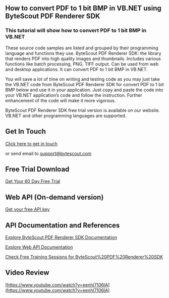 ## How to convert PDF to 1 bit BMP in VB.NET using ByteScout PDF Renderer SDK

### This tutorial will show how to convert PDF to 1 bit BMP in VB.NET

These source code samples are listed and grouped by their programming language and functions they use. ByteScout PDF Renderer SDK: the library that renders PDF into high quality images and thumbnails. Includes various functions like batch processing, PNG, TIFF output. Can be used from web and desktop applications. It can convert PDF to 1 bit BMP in VB.NET.

You will save a lot of time on writing and testing code as you may just take the VB.NET code from ByteScout PDF Renderer SDK for convert PDF to 1 bit BMP below and use it in your application. Just copy and paste the code into your VB.NET application’s code and follow the instruction. Further enhancement of the code will make it more vigorous.

ByteScout PDF Renderer SDK free trial version is available on our website. VB.NET and other programming languages are supported.

## Get In Touch

[Click here to get in touch](https://bytescout.zendesk.com/hc/en-us/requests/new?subject=ByteScout%20PDF%20Renderer%20SDK%20Question)

or send email to [support@bytescout.com](mailto:support@bytescout.com?subject=ByteScout%20PDF%20Renderer%20SDK%20Question) 

## Free Trial Download

[Get Your 60 Day Free Trial](https://bytescout.com/download/web-installer?utm_source=github-readme)

## Web API (On-demand version)

[Get your free API key](https://pdf.co/documentation/api?utm_source=github-readme)

## API Documentation and References

[Explore ByteScout PDF Renderer SDK Documentation](https://bytescout.com/documentation/index.html?utm_source=github-readme)

[Explore Web API Documentation](https://pdf.co/documentation/api?utm_source=github-readme)

[Check Free Training Sessions for ByteScout%20PDF%20Renderer%20SDK](https://academy.bytescout.com/)

## Video Review

[https://www.youtube.com/watch?v=eenhl7106lA](https://www.youtube.com/watch?v=eenhl7106lA)